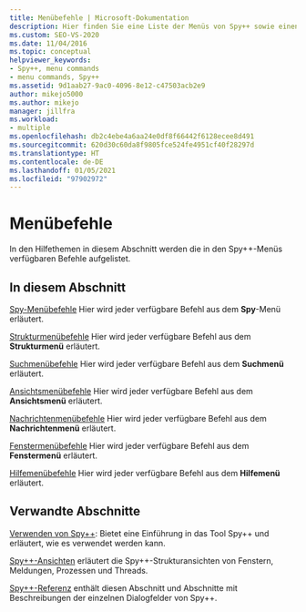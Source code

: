 ```yaml
---
title: Menübefehle | Microsoft-Dokumentation
description: Hier finden Sie eine Liste der Menüs von Spy++ sowie einen Link zu weiteren Informationen für jedes Menü.
ms.custom: SEO-VS-2020
ms.date: 11/04/2016
ms.topic: conceptual
helpviewer_keywords:
- Spy++, menu commands
- menu commands, Spy++
ms.assetid: 9d1aab27-9ac0-4096-8e12-c47503acb2e9
author: mikejo5000
ms.author: mikejo
manager: jillfra
ms.workload:
- multiple
ms.openlocfilehash: db2c4ebe4a6aa24e0df8f66442f6128ecee8d491
ms.sourcegitcommit: 620d30c60da8f9805fce524fe4951cf40f28297d
ms.translationtype: HT
ms.contentlocale: de-DE
ms.lasthandoff: 01/05/2021
ms.locfileid: "97902972"
---
```

# <a name="menu-commands"></a>Menübefehle
In den Hilfethemen in diesem Abschnitt werden die in den Spy++-Menüs verfügbaren Befehle aufgelistet.

## <a name="in-this-section"></a>In diesem Abschnitt
 [Spy-Menübefehle](../debugger/spy-menu-commands.md) Hier wird jeder verfügbare Befehl aus dem **Spy**-Menü erläutert.

 [Strukturmenübefehle](../debugger/tree-menu-commands.md) Hier wird jeder verfügbare Befehl aus dem **Strukturmenü** erläutert.

 [Suchmenübefehle](../debugger/search-menu-commands.md) Hier wird jeder verfügbare Befehl aus dem **Suchmenü** erläutert.

 [Ansichtsmenübefehle](../debugger/view-menu-commands.md) Hier wird jeder verfügbare Befehl aus dem **Ansichtsmenü** erläutert.

 [Nachrichtenmenübefehle](../debugger/messages-menu-commands.md) Hier wird jeder verfügbare Befehl aus dem **Nachrichtenmenü** erläutert.

 [Fenstermenübefehle](../debugger/window-menu-commands.md) Hier wird jeder verfügbare Befehl aus dem **Fenstermenü** erläutert.

 [Hilfemenübefehle](../debugger/help-menu-commands.md) Hier wird jeder verfügbare Befehl aus dem **Hilfemenü** erläutert.

## <a name="related-sections"></a>Verwandte Abschnitte
 [Verwenden von Spy++](../debugger/using-spy-increment.md): Bietet eine Einführung in das Tool Spy++ und erläutert, wie es verwendet werden kann.

 [Spy++-Ansichten](../debugger/spy-increment-views.md) erläutert die Spy++-Strukturansichten von Fenstern, Meldungen, Prozessen und Threads.

 [Spy++-Referenz](../debugger/spy-increment-reference.md) enthält diesen Abschnitt und Abschnitte mit Beschreibungen der einzelnen Dialogfelder von Spy++.